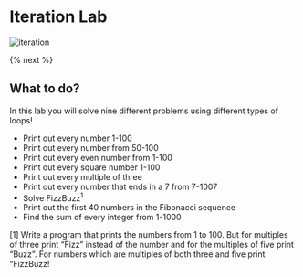 # Iteration Lab

![iteration](https://media.giphy.com/media/Zj9MMsHc9Uzi8/giphy.gif)

{% next %}

## What to do?

In this lab you will solve nine different problems using different types of loops!

* Print out every number 1-100
* Print out every number from 50-100
* Print out every even number from 1-100
* Print out every square number 1-100
* Print out every multiple of three
* Print out every number that ends in a 7 from 7-1007
* Solve FizzBuzz<sup>1</sup>
* Print out the first 40 numbers in the Fibonacci sequence
* Find the sum of every integer from 1-1000

[1] Write a program that prints the numbers from 1 to 100. But for multiples of three print “Fizz” instead of the number and for the multiples of five print “Buzz”. For numbers which are multiples of both three and five print “FizzBuzz!
